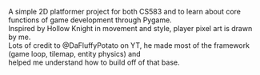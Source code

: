 A simple 2D platformer project for both CS583 and to learn about core functions of game development through Pygame.   
Inspired by Hollow Knight in movement and style, player pixel art is drawn by me.   
Lots of credit to @DaFluffyPotato on YT, he made most of the framework (game loop, tilemap, entity physics) and    
helped me understand how to build off of that base.
